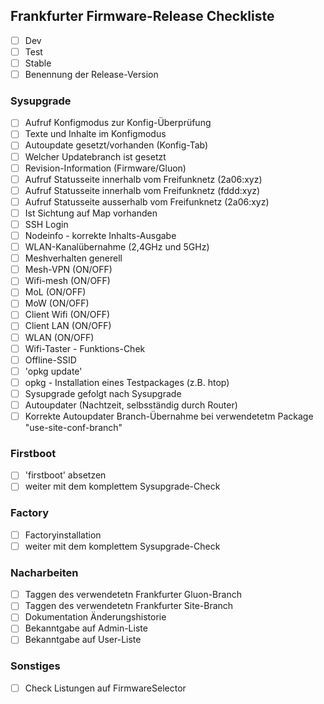 ## Frankfurter Firmware-Release Checkliste
- [ ] Dev
- [ ] Test
- [ ] Stable
- [ ] Benennung der Release-Version

### Sysupgrade 
- [ ] Aufruf Konfigmodus zur Konfig-Überprüfung
- [ ] Texte und Inhalte im Konfigmodus
- [ ] Autoupdate gesetzt/vorhanden (Konfig-Tab)
- [ ] Welcher Updatebranch ist gesetzt 
- [ ] Revision-Information (Firmware/Gluon)
- [ ] Aufruf Statusseite innerhalb vom Freifunknetz (2a06:xyz)
- [ ] Aufruf Statusseite innerhalb vom Freifunknetz (fddd:xyz)
- [ ] Aufruf Statusseite ausserhalb vom Freifunknetz (2a06:xyz)
- [ ] Ist Sichtung auf Map vorhanden 
- [ ] SSH Login
- [ ] Nodeinfo - korrekte Inhalts-Ausgabe
- [ ] WLAN-Kanalübernahme (2,4GHz und 5GHz)
- [ ] Meshverhalten generell
- [ ] Mesh-VPN (ON/OFF)
- [ ] Wifi-mesh (ON/OFF)
- [ ] MoL (ON/OFF)
- [ ] MoW (ON/OFF)
- [ ] Client Wifi (ON/OFF)
- [ ] Client LAN (ON/OFF)
- [ ] WLAN (ON/OFF)
- [ ] Wifi-Taster - Funktions-Chek
- [ ] Offline-SSID
- [ ] 'opkg update'
- [ ] opkg - Installation eines Testpackages (z.B. htop)
- [ ] Sysupgrade gefolgt nach Sysupgrade
- [ ] Autoupdater (Nachtzeit, selbsständig durch Router)
- [ ] Korrekte Autoupdater Branch-Übernahme bei verwendetetm Package "use-site-conf-branch"

### Firstboot
- [ ] 'firstboot' absetzen
- [ ] weiter mit dem komplettem Sysupgrade-Check

### Factory
- [ ] Factoryinstallation
- [ ] weiter mit dem komplettem Sysupgrade-Check

### Nacharbeiten
- [ ] Taggen des verwendetetn Frankfurter Gluon-Branch
- [ ] Taggen des verwendetetn Frankfurter Site-Branch
- [ ] Dokumentation Änderungshistorie
- [ ] Bekanntgabe auf Admin-Liste
- [ ] Bekanntgabe auf User-Liste

### Sonstiges
- [ ] Check Listungen auf FirmwareSelector
